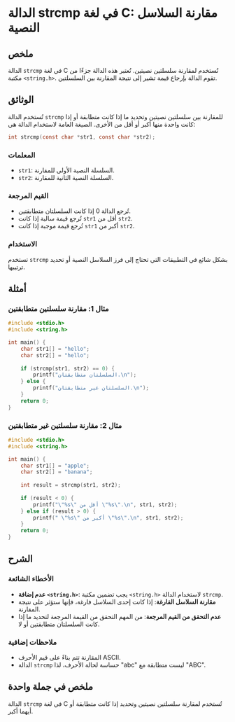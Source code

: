 <!--
Meta Description: # الدالة strcmp في لغة C: مقارنة السلاسل النصية ## ملخص الدالة `strcmp` في لغة C تُستخدم لمقارنة سلسلتين نصيتين. تُعتبر هذه الدالة جزءًا من مكتبة `<st...
Meta Keywords: الدالة, strcmp, str1, str2, إذا
-->

# الدالة strcmp في لغة C: مقارنة السلاسل النصية

## ملخص
الدالة `strcmp` في لغة C تُستخدم لمقارنة سلسلتين نصيتين. تُعتبر هذه الدالة جزءًا من مكتبة `<string.h>`. تقوم الدالة بإرجاع قيمة تشير إلى نتيجة المقارنة بين السلسلتين.

## الوثائق
تُستخدم الدالة `strcmp` للمقارنة بين سلسلتين نصيتين وتحديد ما إذا كانت متطابقة أو إذا كانت واحدة منها أكبر أو أقل من الأخرى. الصيغة العامة لاستخدام الدالة هي:

```c
int strcmp(const char *str1, const char *str2);
```

### المعلمات
- `str1`: السلسلة النصية الأولى للمقارنة.
- `str2`: السلسلة النصية الثانية للمقارنة.

### القيم المرجعة
- تُرجع الدالة 0 إذا كانت السلسلتان متطابقتين.
- تُرجع قيمة سالبة إذا كانت `str1` أقل من `str2`.
- تُرجع قيمة موجبة إذا كانت `str1` أكبر من `str2`.

### الاستخدام
تستخدم `strcmp` بشكل شائع في التطبيقات التي تحتاج إلى فرز السلاسل النصية أو تحديد ترتيبها.

## أمثلة
### مثال 1: مقارنة سلسلتين متطابقتين

```c
#include <stdio.h>
#include <string.h>

int main() {
    char str1[] = "hello";
    char str2[] = "hello";
    
    if (strcmp(str1, str2) == 0) {
        printf("السلسلتان متطابقتان.\n");
    } else {
        printf("السلسلتان غير متطابقتان.\n");
    }
    return 0;
}
```

### مثال 2: مقارنة سلسلتين غير متطابقتين

```c
#include <stdio.h>
#include <string.h>

int main() {
    char str1[] = "apple";
    char str2[] = "banana";
    
    int result = strcmp(str1, str2);
    
    if (result < 0) {
        printf("\"%s\" أقل من \"%s\".\n", str1, str2);
    } else if (result > 0) {
        printf(" \"%s\" أكبر من \"%s\".\n", str1, str2);
    }
    return 0;
}
```

## الشرح
### الأخطاء الشائعة
- **عدم إضافة `<string.h>`**: يجب تضمين مكتبة `<string.h>` لاستخدام الدالة `strcmp`.
- **مقارنة السلاسل الفارغة**: إذا كانت إحدى السلاسل فارغة، فإنها ستؤثر على نتيجة المقارنة.
- **عدم التحقق من القيم المرجعة**: من المهم التحقق من القيمة المرجعة لتحديد ما إذا كانت السلسلتان متطابقتين أو لا.

### ملاحظات إضافية
- المقارنة تتم بناءً على قيم الأحرف ASCII.
- الدالة `strcmp` حساسة لحالة الأحرف، لذا "abc" ليست متطابقة مع "ABC".

## ملخص في جملة واحدة
الدالة `strcmp` في لغة C تُستخدم لمقارنة سلسلتين نصيتين وتحديد إذا كانت متطابقة أو أيهما أكبر.
